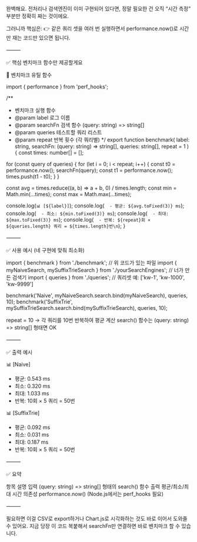 완벽해요. 전처리나 검색엔진이 이미 구현되어 있다면,
정말 필요한 건 오직 “시간 측정” 부분만 정확히 짜는 것이에요.

그러니까 핵심은:
👉 같은 쿼리 셋을 여러 번 실행하면서 performance.now()로 시간만 재는 코드만 있으면 됩니다.

⸻

✅ 핵심 벤치마크 함수만 제공할게요

📌 벤치마크 유틸 함수

import { performance } from 'perf_hooks';

/**
 * 벤치마크 실행 함수
 * @param label 로그 이름
 * @param searchFn 검색 함수 (query: string) => string[]
 * @param queries 테스트할 쿼리 리스트
 * @param repeat 반복 횟수 (각 쿼리별)
 */
export function benchmark(
  label: string,
  searchFn: (query: string) => string[],
  queries: string[],
  repeat = 1
) {
  const times: number[] = [];

  for (const query of queries) {
    for (let i = 0; i < repeat; i++) {
      const t0 = performance.now();
      searchFn(query);
      const t1 = performance.now();
      times.push(t1 - t0);
    }
  }

  const avg = times.reduce((a, b) => a + b, 0) / times.length;
  const min = Math.min(...times);
  const max = Math.max(...times);

  console.log(`📊 [${label}]`);
  console.log(`  - 평균: ${avg.toFixed(3)} ms`);
  console.log(`  - 최소: ${min.toFixed(3)} ms`);
  console.log(`  - 최대: ${max.toFixed(3)} ms`);
  console.log(`  - 반복: ${repeat}회 × ${queries.length} 쿼리 = ${times.length}번\n`);
}


⸻

✅ 사용 예시 (네 구현에 맞춰 최소화)

import { benchmark } from './benchmark'; // 위 코드가 있는 파일
import { myNaiveSearch, mySuffixTrieSearch } from './yourSearchEngines'; // 너가 만든 검색기
import { queries } from './queries'; // 쿼리셋 예: ['kw-1', 'kw-1000', 'kw-9999']

benchmark('Naive', myNaiveSearch.search.bind(myNaiveSearch), queries, 10);
benchmark('SuffixTrie', mySuffixTrieSearch.search.bind(mySuffixTrieSearch), queries, 10);

repeat = 10 → 각 쿼리를 10번 반복하여 평균 계산
search() 함수는 (query: string) => string[] 형태면 OK

⸻

✅ 출력 예시

📊 [Naive]
  - 평균: 0.543 ms
  - 최소: 0.320 ms
  - 최대: 1.033 ms
  - 반복: 10회 × 5 쿼리 = 50번

📊 [SuffixTrie]
  - 평균: 0.092 ms
  - 최소: 0.031 ms
  - 최대: 0.187 ms
  - 반복: 10회 × 5 쿼리 = 50번


⸻

✅ 요약

항목	설명
입력	(query: string) => string[] 형태의 search() 함수
출력	평균/최소/최대 시간
의존성	performance.now() (Node.js에서는 perf_hooks 필요)


⸻

필요하면 이걸 CSV로 export하거나 Chart.js로 시각화하는 것도 바로 이어서 도와줄 수 있어요.
지금 당장 이 코드 복붙해서 searchFn만 연결하면 바로 벤치마크 할 수 있습니다.